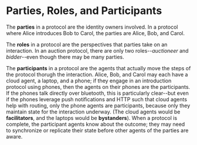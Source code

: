# Parties, Roles, and Participants
 
The __parties__ in a protocol are the identity owners involved. In a protocol
where Alice introduces Bob to Carol, the parties are Alice, Bob, and Carol.

The __roles__ in a protocol are the perspectives that parties take on an
interaction. In an auction protocol, there are only two roles--*auctioneer*
and *bidder*--even though there may be many parties.

The __participants__ in a protocol are the agents that actually move the steps of
the protocol thorugh the interaction. Alice, Bob, and Carol may each have a cloud
agent, a laptop, and a phone; if they engage in an introduction protocol using
phones, then the agents on their phones are the participants. If the phones
talk directly over bluetooth, this is particularly clear--but even if the phones
leverage push notifications and HTTP such that cloud agents help with routing,
only the phone agents are participants, because only they maintain state for
the interaction underway. (The cloud agents would be __facilitators__, and
the laptops would be __bystanders__). When a
protocol is complete, the participant agents know about the outcome; they may
need to synchronize or replicate their state before other agents of the
parties are aware.

